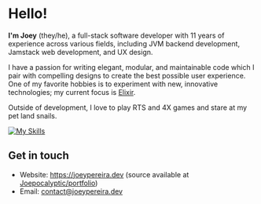 # Hello!

**I'm Joey** (they/he), a full-stack software developer with 11 years of experience across various fields, including JVM backend development, Jamstack web development, and UX design.

I have a passion for writing elegant, modular, and maintainable code which I pair with compelling designs to create the best possible user experience. One of my favorite hobbies is
to experiment with new, innovative technologies; my current focus is [Elixir](https://elixir-lang.org).

Outside of development, I love to play RTS and 4X games and stare at my pet land snails.

[![My Skills](https://skillicons.dev/icons?i=kotlin,java,ts,html,css,tailwind,vue,nuxt,elixir,cs,supabase,linux,grafana,idea,ps,pr,ae,xd,?theme=dark)](https://skillicons.dev)

## Get in touch

- Website: https://joeypereira.dev (source available at [Joepocalyptic/portfolio](https://github.com/Joepocalyptic/portfolio))
- Email: [contact@joeypereira.dev](mailto:contact@joeypereira.dev)

